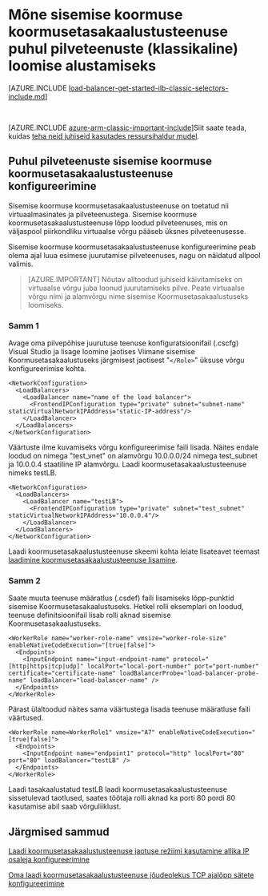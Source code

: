 <properties
   pageTitle="Luua ka sisemise koormuse koormusetasakaalustusteenuse puhul pilveteenuste klassikaline juurutamise mudeli | Microsoft Azure'i"
   description="Saate teada, kuidas luua ka sisemise laadi koormusetasakaalustusteenuse klassikaline juurutamise mudeli PowerShelli kaudu"
   services="load-balancer"
   documentationCenter="na"
   authors="sdwheeler"
   manager="carmonm"
   editor=""
   tags="azure-service-management"
/>
<tags
   ms.service="load-balancer"
   ms.devlang="na"
   ms.topic="get-started-article"
   ms.tgt_pltfrm="na"
   ms.workload="infrastructure-services"
   ms.date="02/09/2016"
   ms.author="sewhee" />

# <a name="get-started-creating-an-internal-load-balancer-classic-for-cloud-services"></a>Mõne sisemise koormuse koormusetasakaalustusteenuse puhul pilveteenuste (klassikaline) loomise alustamiseks

[AZURE.INCLUDE [load-balancer-get-started-ilb-classic-selectors-include.md](../../includes/load-balancer-get-started-ilb-classic-selectors-include.md)]

<BR>

[AZURE.INCLUDE [azure-arm-classic-important-include](../../includes/learn-about-deployment-models-classic-include.md)]Siit saate teada, kuidas [teha neid juhiseid kasutades ressursihaldur mudel](load-balancer-get-started-ilb-arm-ps.md).


## <a name="configure-internal-load-balancer-for-cloud-services"></a>Puhul pilveteenuste sisemise koormuse koormusetasakaalustusteenuse konfigureerimine

Sisemise koormuse koormusetasakaalustusteenuse on toetatud nii virtuaalmasinates ja pilveteenustega. Sisemise koormuse koormusetasakaalustusteenuse lõpp loodud pilveteenuses, mis on väljaspool piirkondliku virtuaalse võrgu pääseb üksnes pilveteenusesse.

Sisemise koormuse koormusetasakaalustusteenuse konfigureerimine peab olema ajal luua esimese juurutamise pilveteenuses, nagu on näidatud allpool valimis.

>[AZURE.IMPORTANT] Nõutav alltoodud juhiseid käivitamiseks on virtuaalse võrgu juba loonud juurutamiseks pilve. Peate virtuaalse võrgu nimi ja alamvõrgu nime sisemise Koormusetasakaalustuseks loomiseks.

### <a name="step-1"></a>Samm 1

Avage oma pilvepõhise juurutuse teenuse konfiguratsioonifail (.cscfg) Visual Studio ja lisage loomine jaotises Viimane sisemise Koormusetasakaalustuseks järgmisest jaotisest "`</Role>`" üksuse võrgu konfigureerimise kohta.




    <NetworkConfiguration>
      <LoadBalancers>
        <LoadBalancer name="name of the load balancer">
          <FrontendIPConfiguration type="private" subnet="subnet-name" staticVirtualNetworkIPAddress="static-IP-address"/>
        </LoadBalancer>
      </LoadBalancers>
    </NetworkConfiguration>


Väärtuste ilme kuvamiseks võrgu konfigureerimise faili lisada. Näites endale loodud on nimega "test_vnet" on alamvõrgu 10.0.0.0/24 nimega test_subnet ja 10.0.0.4 staatiline IP alamvõrgu. Laadi koormusetasakaalustusteenuse nimeks testLB.

    <NetworkConfiguration>
      <LoadBalancers>
        <LoadBalancer name="testLB">
          <FrontendIPConfiguration type="private" subnet="test_subnet" staticVirtualNetworkIPAddress="10.0.0.4"/>
        </LoadBalancer>
      </LoadBalancers>
    </NetworkConfiguration>

Laadi koormusetasakaalustusteenuse skeemi kohta leiate lisateavet teemast [laadimine koormusetasakaalustusteenuse lisamine](https://msdn.microsoft.com/library/azure/dn722411.aspx).

### <a name="step-2"></a>Samm 2


Saate muuta teenuse määratlus (.csdef) faili lisamiseks lõpp-punktid sisemise Koormusetasakaalustuseks. Hetkel rolli eksemplari on loodud, teenuse definitsioonifail lisab rolli aknad sisemise Koormusetasakaalustuseks.


    <WorkerRole name="worker-role-name" vmsize="worker-role-size" enableNativeCodeExecution="[true|false]">
      <Endpoints>
        <InputEndpoint name="input-endpoint-name" protocol="[http|https|tcp|udp]" localPort="local-port-number" port="port-number" certificate="certificate-name" loadBalancerProbe="load-balancer-probe-name" loadBalancer="load-balancer-name" />
      </Endpoints>
    </WorkerRole>

Pärast ülaltoodud näites sama väärtustega lisada teenuse määratluse faili väärtused.

    <WorkerRole name=WorkerRole1" vmsize="A7" enableNativeCodeExecution="[true|false]">
      <Endpoints>
        <InputEndpoint name="endpoint1" protocol="http" localPort="80" port="80" loadBalancer="testLB" />
      </Endpoints>
    </WorkerRole>

Laadi tasakaalustatud testLB laadi koormusetasakaalustusteenuse sissetulevad taotlused, saates töötaja rolli aknad ka porti 80 pordi 80 kasutamise abil saab võrguliiklust.


## <a name="next-steps"></a>Järgmised sammud

[Laadi koormusetasakaalustusteenuse jaotuse režiimi kasutamine allika IP osaleja konfigureerimine](load-balancer-distribution-mode.md)

[Oma laadi koormusetasakaalustusteenuse jõudeolekus TCP ajalõpp sätete konfigureerimine](load-balancer-tcp-idle-timeout.md)